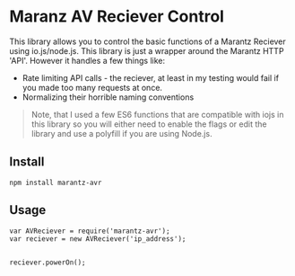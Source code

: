 # Maranz AV Reciever Control
This library allows you to control the basic functions of a Marantz Reciever using io.js/node.js. This library is just a wrapper around the Marantz HTTP 'API'. However it handles a few things like:

* Rate limiting API calls - the reciever, at least in my testing would fail if you made too many requests at once.
* Normalizing their horrible naming conventions

> Note, that I used a few ES6 functions that are compatible with iojs in this library so you will either need to enable the flags or edit the library and use a polyfill if you are using Node.js.


## Install

```
npm install marantz-avr
```

## Usage

```
var AVReciever = require('marantz-avr');
var reciever = new AVReciever('ip_address');


reciever.powerOn();
```

